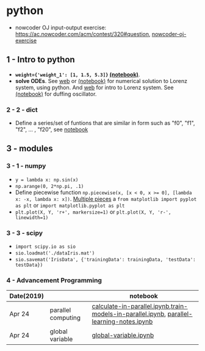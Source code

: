 # python
+ nowcoder OJ input-output exercise: https://ac.nowcoder.com/acm/contest/320#question, [nowcoder-oj-exercise](https://github.com/suzyi/python/blob/master/nowcoder-oj-exercise.md)
## 1 - Intro to python
+ **`weight={'weight_1': [1, 1.5, 5.3]}` [(notebook)](https://github.com/suzyi/python/blob/master/notebook/weight%3D%7B.ipynb)**.
+ **solve ODEs**. See [web](http://old.sebug.net/paper/books/scipydoc/scipy_intro.html#id5) or [(notebook)](https://github.com/suzyi/python/blob/master/notebook/Lorenz.ipynb) for numerical solution to Lorenz system, using python. And [web](http://bzhang.lamost.org/website/archives/lorenz_attactor) for intro to Lorenz system. See [(notebook)](https://github.com/suzyi/python/blob/master/notebook/duffing.ipynb) for duffing oscillator.

### 2 - 2 - dict
+ Define a series/set of funtions that are similar in form such as "f0", "f1", "f2", ... , "f20", see [notebook](https://github.com/suzyi/python/blob/master/notebook/dict.ipynb)
## 3 - modules
### 3 - 1 - numpy
+ `y = lambda x: np.sin(x)`
+ `np.arange(0, 2*np.pi, .1)`
+ Define piecewise function `np.piecewise(x, [x < 0, x >= 0], [lambda x: -x, lambda x: x])`. [Multiple pieces](https://stackoverflow.com/questions/19578185/multiple-pieces-in-a-numpy-piecewise)
a `from matplotlib import pyplot as plt` or `import matplotlib.pyplot as plt`
+ `plt.plot(X, Y, 'r+', markersize=1)` or `plt.plot(X, Y, 'r-', linewidth=1)`
### 3 - 3 - scipy
+ `import scipy.io as sio`
+ `sio.loadmat('./dataIris.mat')`
+ `sio.savemat('IrisData', {'trainingData': trainingData, 'testData': testData})`
### 4 - Advancement Programming
| Date(2019) | | notebook |
| --- | --- | --- |
| Apr 24 | parallel computing | [calculate-in-parallel.ipynb](https://github.com/suzyi/python/blob/master/notebook/calculate-in-parallel.ipynb),[train-models-in-parallel.ipynb](https://github.com/suzyi/python/blob/master/notebook/train-models-in-parallel.ipynb), [parallel-learning-notes.ipynb](https://github.com/suzyi/python/blob/master/notebook/parallel-learning-notes.ipynb) |
| Apr 24 | global variable | [global-variable.ipynb](https://github.com/suzyi/python/blob/master/notebook/global-variable.ipynb) |

